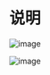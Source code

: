 # 说明

  ![image](https://github.com/xiays146/cplusplus-101-programming-guidelines/assets/48829659/f9e3b625-c3b7-4174-a558-7ab986a6423d)

  ![image](https://github.com/xiays146/cplusplus-101-programming-guidelines/assets/48829659/e99734fc-23ca-4786-b617-32e4765e4020)



